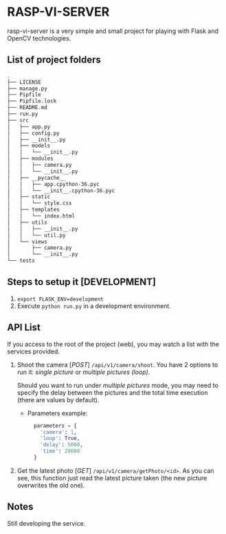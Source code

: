 # RASP-VI-SERVER
rasp-vi-server is a very simple and small project for playing with Flask and OpenCV technologies.

## List of project folders
```bash
.
├── LICENSE
├── manage.py
├── Pipfile
├── Pipfile.lock
├── README.md
├── run.py
├── src
│   ├── app.py
│   ├── config.py
│   ├── __init__.py
│   ├── models
│   │   └── __init__.py
│   ├── modules
│   │   ├── camera.py
│   │   └── __init__.py
│   ├── __pycache__
│   │   ├── app.cpython-36.pyc
│   │   └── __init__.cpython-36.pyc
│   ├── static
│   │   └── style.css
│   ├── templates
│   │   └── index.html
│   ├── utils
│   │   ├── __init__.py
│   │   └── util.py
│   └── views
│       ├── camera.py
│       └── __init__.py
└── tests
```


## Steps to setup it [DEVELOPMENT]
1. `export FLASK_ENV=development`
2. Execute `python run.py` in a development environment.

## API List
If you access to the root of the project (web), you may watch a list with the services provided.
1. Shoot the camera [*POST*] `/api/v1/camera/shoot`. You have 2 options to run it: *single picture* or *multiple pictures (loop)*.
  
    Should you want to run under *multiple pictures* mode, you may need to specify the delay between the pictures and the total time execution (there are values by default).
    - Parameters example:
      ```python
        parameters = {
          'camera': 1,
          'loop': True,
          'delay': 5000,
          'time': 20000
        }
      ``` 
2. Get the latest photo [*GET*] `/api/v1/camera/getPhoto/<id>`. As you can see, this function just read the latest picture taken (the new picture overwrites the old one).

## **Notes**
Still developing the service.